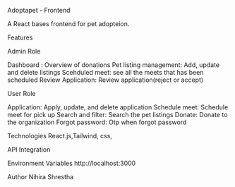 Adoptapet - Frontend

A React bases frontend for pet adopteion.

Features

Admin Role

Dashboard : Overview of donations
Pet listing management: Add, update and delete listings
Scehduled meet: see all the meets that has been scheduled
Review Application: Review application(reject or accept)

User Role

Application: Apply, update, and delete application
Schedule meet: Schedule meet for pick up
Search and filter: Search the pet listings 
Donate: Donate to the organization
Forgot password: Otp when forgot password

Technologies
React.js,Tailwind, css, 

API Integration



Environment Variables
http://localhost:3000

Author
Nihira Shrestha
